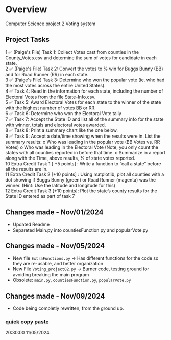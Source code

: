 # Overview
Computer Science project 2
Voting system


## Project Tasks

1 ✅ (Paige's File) Task 1: Collect Votes cast from counties in the County_Votes.csv and determine the sum of votes for candidate in each state.  
2 ✅ (Paige's File) Task 2: Convert the votes to % win for Buggs Bunny (BB) and for Road Runner (RR) in each
state.  
3 ✅ (Paige's File) Task 3: Determine who won the popular vote (ie. who had the most votes across the entire United States).  
4 ✅ Task 4: Read in the information for each state, including the number of Electoral Votes from the file State-Info.csv.  
5 ✅ Task 5: Award Electoral Votes for each state to the winner of the state with the highest number of votes BB or RR.  
6 ✅ Task 6: Determine who won the Electoral Vote tally  
7 ✅ Task 7: Accept the State ID and list all of the summary info for the state with winner, totals and electoral votes awarded.  
8 ✅ Task 8: Print a summary chart like the one below.  
9 ✅ Task 9: Accept a date/time showing when the results were in. List the summary results: o Who was leading in the popular vote (BB Votes vs. RR Votes) o Who was leading in the Electoral Vote (Note, you only count the states with all counties reported in before that time. o Summarize in a report along with the Time, above results, % of state votes reported.  
10 Extra Credit Task 1 [ +5 points] : Write a function to “call a state” before all the results are in.  
11 Extra Credit Task 2 [+10 points] : Using matplotlib, plot all counties with a dot showing if Buggs
Bunny (green) or Road Runner (magenta) was the winner. (Hint: Use the latitude and
longitude for this)  
12 Extra Credit Task 3 [+10 points]: Plot the state’s county results for the State ID entered as part of task 7  

## Changes made - Nov/01/2024
- Updated Readme
- Separeted Main.py into countiesFunction.py and popularVote.py
## Changes made - Nov/05/2024
- New file `ExtraFunctions.py` -> Has different functions for the code so they are re-usable, and better organization
- New File `Voting_project02.py` -> Burner code, testing ground for avoiding breaking the main program
- Obsolete: `main.py`, `countiesFunction.py`, `popularVote.py`
## Changes made - Nov/09/2024
- Code being completly rewritten, from the ground up.


### quick copy paste
20:30:00
11/05/2024